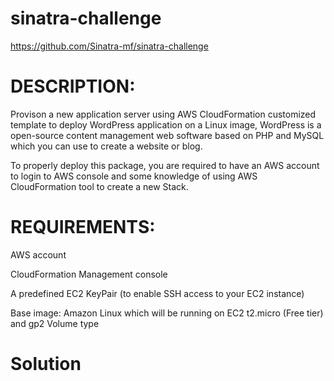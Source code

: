 # sinatra-challenge
https://github.com/Sinatra-mf/sinatra-challenge

# DESCRIPTION:

Provison a new application server using AWS CloudFormation customized template to deploy WordPress application on a Linux image, WordPress is a open-source content management web software based on PHP and MySQL which you can use to create a website or blog.

To properly deploy this package, you are required to have an AWS account to login to AWS console and some knowledge of using AWS CloudFormation tool to create a new Stack.

# REQUIREMENTS:

AWS account 

CloudFormation Management console

A predefined EC2 KeyPair (to enable SSH access to your EC2 instance)

Base image: Amazon Linux which will be running on EC2 t2.micro (Free tier) and gp2 Volume type

# Solution



